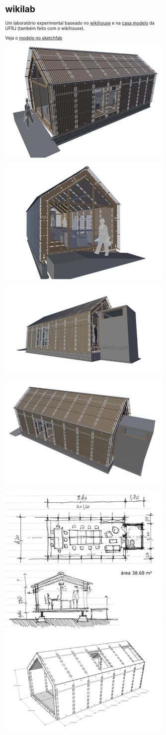 # wikilab

Um laboratório experimental baseado no [wikihouse](http://wikihouse.cc/) e na [casa modelo](http://www.archdaily.com.br/br/773676/casa-revista-a-primeira-casa-fabricada-digitalmente-no-brasil) da UFRJ (também feito com o wikihouse).

Veja o [modelo no sketchfab](https://sketchfab.com/models/bab56ed7d2414e13b3eacd6c2f29ce65)

![](render/0001.jpg)

![](render/0002.jpg)

![](render/0003.jpg)

![](render/0004.jpg)

![](ideia%20b%C3%A1sica.jpg)
